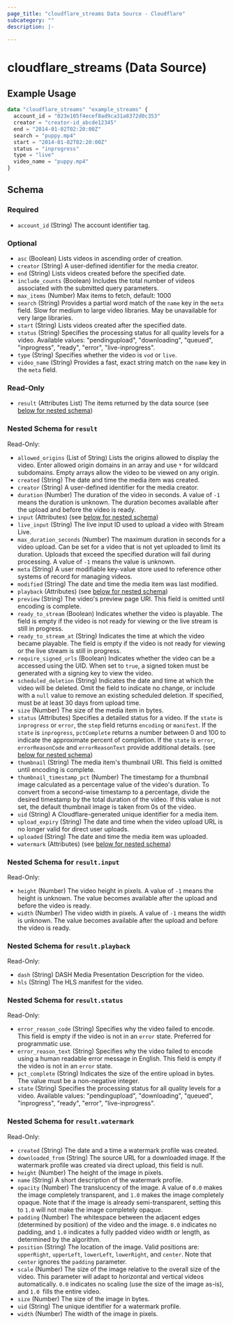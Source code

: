 ```yaml
---
page_title: "cloudflare_streams Data Source - Cloudflare"
subcategory: ""
description: |-
  
---
```


# cloudflare_streams (Data Source)



## Example Usage

```terraform
data "cloudflare_streams" "example_streams" {
  account_id = "023e105f4ecef8ad9ca31a8372d0c353"
  creator = "creator-id_abcde12345"
  end = "2014-01-02T02:20:00Z"
  search = "puppy.mp4"
  start = "2014-01-02T02:20:00Z"
  status = "inprogress"
  type = "live"
  video_name = "puppy.mp4"
}
```

<!-- schema generated by tfplugindocs -->
## Schema

### Required

- `account_id` (String) The account identifier tag.

### Optional

- `asc` (Boolean) Lists videos in ascending order of creation.
- `creator` (String) A user-defined identifier for the media creator.
- `end` (String) Lists videos created before the specified date.
- `include_counts` (Boolean) Includes the total number of videos associated with the submitted query parameters.
- `max_items` (Number) Max items to fetch, default: 1000
- `search` (String) Provides a partial word match of the `name` key in the `meta` field. Slow for medium to large video libraries. May be unavailable for very large libraries.
- `start` (String) Lists videos created after the specified date.
- `status` (String) Specifies the processing status for all quality levels for a video.
Available values: "pendingupload", "downloading", "queued", "inprogress", "ready", "error", "live-inprogress".
- `type` (String) Specifies whether the video is `vod` or `live`.
- `video_name` (String) Provides a fast, exact string match on the `name` key in the `meta` field.

### Read-Only

- `result` (Attributes List) The items returned by the data source (see [below for nested schema](#nestedatt--result))

<a id="nestedatt--result"></a>
### Nested Schema for `result`

Read-Only:

- `allowed_origins` (List of String) Lists the origins allowed to display the video. Enter allowed origin domains in an array and use `*` for wildcard subdomains. Empty arrays allow the video to be viewed on any origin.
- `created` (String) The date and time the media item was created.
- `creator` (String) A user-defined identifier for the media creator.
- `duration` (Number) The duration of the video in seconds. A value of `-1` means the duration is unknown. The duration becomes available after the upload and before the video is ready.
- `input` (Attributes) (see [below for nested schema](#nestedatt--result--input))
- `live_input` (String) The live input ID used to upload a video with Stream Live.
- `max_duration_seconds` (Number) The maximum duration in seconds for a video upload. Can be set for a video that is not yet uploaded to limit its duration. Uploads that exceed the specified duration will fail during processing. A value of `-1` means the value is unknown.
- `meta` (String) A user modifiable key-value store used to reference other systems of record for managing videos.
- `modified` (String) The date and time the media item was last modified.
- `playback` (Attributes) (see [below for nested schema](#nestedatt--result--playback))
- `preview` (String) The video's preview page URI. This field is omitted until encoding is complete.
- `ready_to_stream` (Boolean) Indicates whether the video is playable. The field is empty if the video is not ready for viewing or the live stream is still in progress.
- `ready_to_stream_at` (String) Indicates the time at which the video became playable. The field is empty if the video is not ready for viewing or the live stream is still in progress.
- `require_signed_urls` (Boolean) Indicates whether the video can be a accessed using the UID. When set to `true`, a signed token must be generated with a signing key to view the video.
- `scheduled_deletion` (String) Indicates the date and time at which the video will be deleted. Omit the field to indicate no change, or include with a `null` value to remove an existing scheduled deletion. If specified, must be at least 30 days from upload time.
- `size` (Number) The size of the media item in bytes.
- `status` (Attributes) Specifies a detailed status for a video. If the `state` is `inprogress` or `error`, the `step` field returns `encoding` or `manifest`. If the `state` is `inprogress`, `pctComplete` returns a number between 0 and 100 to indicate the approximate percent of completion. If the `state` is `error`, `errorReasonCode` and `errorReasonText` provide additional details. (see [below for nested schema](#nestedatt--result--status))
- `thumbnail` (String) The media item's thumbnail URI. This field is omitted until encoding is complete.
- `thumbnail_timestamp_pct` (Number) The timestamp for a thumbnail image calculated as a percentage value of the video's duration. To convert from a second-wise timestamp to a percentage, divide the desired timestamp by the total duration of the video.  If this value is not set, the default thumbnail image is taken from 0s of the video.
- `uid` (String) A Cloudflare-generated unique identifier for a media item.
- `upload_expiry` (String) The date and time when the video upload URL is no longer valid for direct user uploads.
- `uploaded` (String) The date and time the media item was uploaded.
- `watermark` (Attributes) (see [below for nested schema](#nestedatt--result--watermark))

<a id="nestedatt--result--input"></a>
### Nested Schema for `result.input`

Read-Only:

- `height` (Number) The video height in pixels. A value of `-1` means the height is unknown. The value becomes available after the upload and before the video is ready.
- `width` (Number) The video width in pixels. A value of `-1` means the width is unknown. The value becomes available after the upload and before the video is ready.


<a id="nestedatt--result--playback"></a>
### Nested Schema for `result.playback`

Read-Only:

- `dash` (String) DASH Media Presentation Description for the video.
- `hls` (String) The HLS manifest for the video.


<a id="nestedatt--result--status"></a>
### Nested Schema for `result.status`

Read-Only:

- `error_reason_code` (String) Specifies why the video failed to encode. This field is empty if the video is not in an `error` state. Preferred for programmatic use.
- `error_reason_text` (String) Specifies why the video failed to encode using a human readable error message in English. This field is empty if the video is not in an `error` state.
- `pct_complete` (String) Indicates the size of the entire upload in bytes. The value must be a non-negative integer.
- `state` (String) Specifies the processing status for all quality levels for a video.
Available values: "pendingupload", "downloading", "queued", "inprogress", "ready", "error", "live-inprogress".


<a id="nestedatt--result--watermark"></a>
### Nested Schema for `result.watermark`

Read-Only:

- `created` (String) The date and a time a watermark profile was created.
- `downloaded_from` (String) The source URL for a downloaded image. If the watermark profile was created via direct upload, this field is null.
- `height` (Number) The height of the image in pixels.
- `name` (String) A short description of the watermark profile.
- `opacity` (Number) The translucency of the image. A value of `0.0` makes the image completely transparent, and `1.0` makes the image completely opaque. Note that if the image is already semi-transparent, setting this to `1.0` will not make the image completely opaque.
- `padding` (Number) The whitespace between the adjacent edges (determined by position) of the video and the image. `0.0` indicates no padding, and `1.0` indicates a fully padded video width or length, as determined by the algorithm.
- `position` (String) The location of the image. Valid positions are: `upperRight`, `upperLeft`, `lowerLeft`, `lowerRight`, and `center`. Note that `center` ignores the `padding` parameter.
- `scale` (Number) The size of the image relative to the overall size of the video. This parameter will adapt to horizontal and vertical videos automatically. `0.0` indicates no scaling (use the size of the image as-is), and `1.0 `fills the entire video.
- `size` (Number) The size of the image in bytes.
- `uid` (String) The unique identifier for a watermark profile.
- `width` (Number) The width of the image in pixels.



